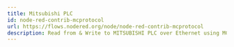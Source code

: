 ```yaml
---
title: Mitsubishi PLC
id: node-red-contrib-mcprotocol
url: https://flows.nodered.org/node/node-red-contrib-mcprotocol
description: Read from & Write to MITSUBISHI PLC over Ethernet using MC Protocol.
---
```


